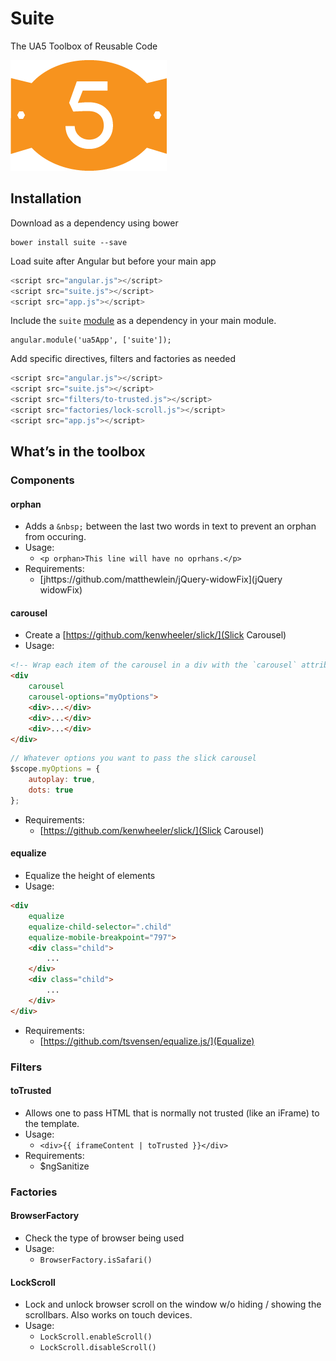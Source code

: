 # Suite
The UA5 Toolbox of Reusable Code

![Use All Five Suite](suite.png)

## Installation
Download as a dependency using bower

```
bower install suite --save
```

Load suite after Angular but before your main app

```javascript
<script src="angular.js"></script>
<script src="suite.js"></script>
<script src="app.js"></script>
```

Include the `suite` [module](https://docs.angularjs.org/guide/module) as a dependency in your main module.

```
angular.module('ua5App', ['suite']);
```

Add specific directives, filters and factories as needed 

```javascript
<script src="angular.js"></script>
<script src="suite.js"></script>
<script src="filters/to-trusted.js"></script>
<script src="factories/lock-scroll.js"></script>
<script src="app.js"></script>
```

## What’s in the toolbox

### Components

#### orphan

- Adds a `&nbsp;` between the last two words in text to prevent an orphan from occuring.
- Usage:
	- `<p orphan>This line will have no oprhans.</p>`
- Requirements: 
	- [jhttps://github.com/matthewlein/jQuery-widowFix](jQuery widowFix)

#### carousel

- Create a [https://github.com/kenwheeler/slick/](Slick Carousel)
- Usage: 
```HTML
<!-- Wrap each item of the carousel in a div with the `carousel` attribute -->
<div 
	carousel
	carousel-options="myOptions">
	<div>...</div>
	<div>...</div>
	<div>...</div>
</div>
```
```JavaScript
// Whatever options you want to pass the slick carousel
$scope.myOptions = {
	autoplay: true,
	dots: true	
};
```
- Requirements:
	- [https://github.com/kenwheeler/slick/](Slick Carousel)

#### equalize

- Equalize the height of elements 
- Usage: 
```HTML
<div
	equalize
	equalize-child-selector=".child"
	equalize-mobile-breakpoint="797">
	<div class="child">
		...
	</div>
	<div class="child">
		...
	</div>
</div>
```
- Requirements:
	- [https://github.com/tsvensen/equalize.js/](Equalize)

### Filters

#### toTrusted

- Allows one to pass HTML that is normally not trusted (like an iFrame) to the template.
- Usage:
	- `<div>{{ iframeContent | toTrusted }}</div>`
- Requirements:
	- $ngSanitize

### Factories

#### BrowserFactory

- Check the type of browser being used
- Usage: 
	- `BrowserFactory.isSafari()`

#### LockScroll

- Lock and unlock browser scroll on the window w/o hiding / showing the scrollbars. Also works on touch devices.
- Usage:
	- `LockScroll.enableScroll()`
	- `LockScroll.disableScroll()`

